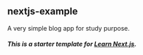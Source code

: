 ## nextjs-example
A very simple blog app for study purpose.

##### This is a starter template for [Learn Next.js](https://nextjs.org/learn).
